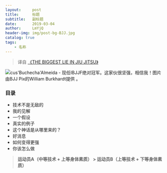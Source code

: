 ```yaml
---
layout:     post
title:      标题
subtitle:   副标题
date:       2019-03-04
author:     LmYjQ 
header-img: img/post-bg-BJJ.jpg
catalog: true
tags:
    - 名称
---
```


> 译自 [《THE BIGGEST LIE IN JIU JITSU》](http://www.jiujitsubrotherhood.com/the-biggest-lie-in-jiu-jitsu/)


![cus'Buchecha'Almeida - 现任IBJJF绝对冠军。这家伙很坚强，相信我！图片由BJJ Pix的William Burkhardt提供  。](http://mjrnxewya3t1in23ybpwjw59.wpengine.netdna-cdn.com/wp-content/uploads/buchecha-marcus-almeida-roger-gracie.jpg)


### 目录

- 技术不是无敌的
- 我的见解
- 一个假设
- 真实的例子
- 这个神话是从哪里来的？
- 好消息
- 如何变得更强
- 你该怎么做

> **运动员A（中等技术 + 上等身体素质） >  运动员B（上等技术 + 下等身体素质）**

